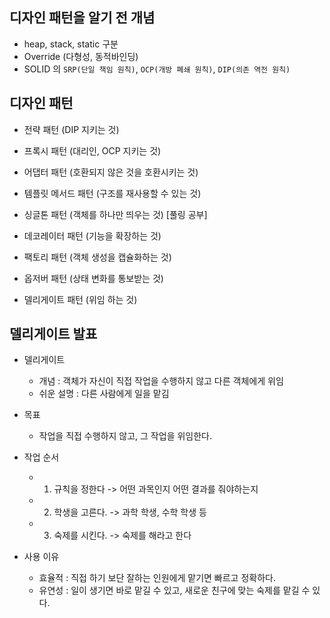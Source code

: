 ## 디자인 패턴을 알기 전 개념

- heap, stack, static 구분
- Override (다형성, 동적바인딩)
- SOLID 의 `SRP(단일 책임 원칙)`, `OCP(개방 폐쇄 원칙)`, `DIP(의존 역전 원칙)`

## 디자인 패턴

- 전략 패턴 (DIP 지키는 것)
- 프록시 패턴 (대리인, OCP 지키는 것)
- 어댑터 패턴 (호환되지 않은 것을 호환시키는 것)
- 템플릿 메서드 패턴 (구조를 재사용할 수 있는 것)
- 싱글톤 패턴 (객체를 하나만 띄우는 것) [풀링 공부]
- 데코레이터 패턴 (기능을 확장하는 것)
- 팩토리 패턴 (객체 생성을 캡슐화하는 것)
- 옵저버 패턴 (상태 변화를 통보받는 것)


- 델리게이트 패턴 (위임 하는 것)

## 델리게이트 발표
- 델리게이트
  - 개념 : 객체가 자신이 직접 작업을 수행하지 않고 다른 객체에게 위임
  - 쉬운 설명 : 다른 사람에게 일을 맡김

- 목표
  - 작업을 직접 수행하지 않고, 그 작업을 위임한다.

- 작업 순서
  - 1. 규칙을 정한다 -> 어떤 과목인지 어떤 결과를 줘야하는지
  - 2. 학생을 고른다. -> 과학 학생, 수학 학생 등
  - 3. 숙제를 시킨다. -> 숙제를 해라고 한다

- 사용 이유
  - 효율적 : 직접 하기 보단 잘하는 인원에게 맡기면 빠르고 정확하다.
  - 유연성 : 일이 생기면 바로 맡길 수 있고, 새로운 친구에 맞는 숙제를 맡길 수 있다.
